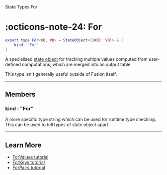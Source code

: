 <nav class="fusiondoc-api-breadcrumbs">
	<span>State</span>
	<span>Types</span>
	<span>For</span>
</nav>

<h1 class="fusiondoc-api-header" markdown>
	<span class="fusiondoc-api-icon" markdown>:octicons-note-24:</span>
	<span class="fusiondoc-api-name">For</span>
</h1>

```Lua
export type For<KO, VO> = StateObject<{[KO]: VO}> & {
	kind: "For"
}
```

A specialised [state object](../stateobject) for tracking multiple values
computed from user-defined computations, which are merged into an output table.

This type isn't generally useful outside of Fusion itself.

-----

## Members

<h3 markdown>
	kind
	<span class="fusiondoc-api-type">
		: "For"
	</span>
</h3>

A more specific type string which can be used for runtime type checking. This
can be used to tell types of state object apart.

-----

## Learn More

- [ForValues tutorial](../../../../tutorials/tables/forvalues)
- [ForKeys tutorial](../../../../tutorials/tables/forkeys)
- [ForPairs tutorial](../../../../tutorials/tables/forpairs)